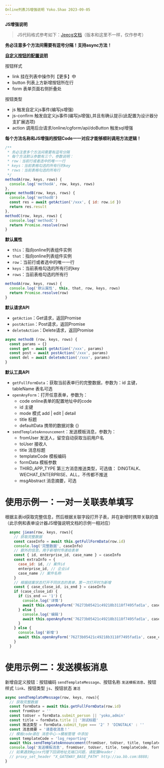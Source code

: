 ```yaml
---
Online列表JS增强说明 Yoko.Shao 2023-09-05
---
```


**JS增强说明**

> JS代码格式参考如下：[Jeecg文档](https://www.kancloud.cn/zhangdaiscott/jeecg-boot/2044101)（版本和这里不一样，仅作参考）

**务必注意多个方法间需要有逗号分隔！支持async方法！**

**[自定义按钮的配置说明](https://www.kancloud.cn/zhangdaiscott/jeecg-boot/2292479)**

按钮样式
* link	挂在列表中操作列【更多】中
* button	列表上方新增按钮所在行
* form	表单页面右侧折叠处

按钮类型
* js	触发自定义js事件(编写js增强)
* js-confirm 触发自定义js事件(编写js增强),并且有确认提示(此配置为设计器分支扩展选项)
* action	调用后台请求/online/cgform/api/doButton 触发sql增强

**每个方法名称和JS增强的按钮Code一一对应才能够顺利调用方法逻辑！**

```js
/**
 * 务必注意多个方法间需要有逗号分隔
 * 每个方法默认参数有三个，参数说明：
 * row：当前行或者选中的唯一一行
 * keys：当前表格勾选的所有行的key
 * rows：当前表格勾选的所有行
 */
methodA(row, keys, rows) {
  console.log('methodA', row, keys, rows)
},
async methodB(row, keys, rows) {
  console.log('methodB')
  const res = await getAction('/xxx', { id: row.id })
  return res.result
},
methodC(row, keys, rows) {
  console.log('methodC')
  return Promise.resolve(row)
}
```



**默认属性**

* `this`：指向online列表组件实例
* `that`：指向online列表组件实例
* `row`：当前行或者选中的唯一一行
* `keys`：当前表格勾选的所有行的key
* `rows`：当前表格勾选的所有行

```js
methodA(row, keys, rows) {
  console.log('默认属性', this, that, row, keys, rows)
  return Promise.resolve(row)
}
```



**默认请求API**

* `getAction`：Get请求，返回Promise
* `postAction`：Post请求，返回Promise
* `deleteAction`：Delete请求，返回Promise

```js
async methodB (row, keys, rows) {
  const params = {}
  const get = await getAction('/xxx', params)
  const post = await postAction('/xxx', params)
  const del = await deleteAction('/xxx', params)
}
```



**默认工具API**

* `getFullFormData`：获取当前表单行的完整数据，参数为：id 主键，tableName 表名可选
* `openAnyForm`：打开任意表单，参数为：
  * code online表单的配置地址中的code
  * id 主键
  * mode 模式 add | edit | detail
  * title 标题
  * defaultData 携带的数据对象 {}
* `sendTemplateAnnouncement`：发送模板消息，参数为：
  * fromUser 发送人，留空自动获取当前用户名
  * toUser 接收人
  * title 消息标题
  * templateCode 模板编码
  * formData 模板参数
  * THIRD_APP_TYPE 第三方消息推送类型，可选值： DINGTALK、WECHAT_ENTERPRISE、ALL，不传都不推送
  * msgAbstract 消息摘要，可选


# 使用示例一：一对一关联表单填写

根据主表id获取完整信息，然后根据关联字段打开子表，并在新增时携带关联的值（此示例和表单设计器JS增强说明文档的示例一相对应）

```js
  async jiean(row, keys, rows){
    // 获取完整数据
    const caseInfo = await this.getFullFormData(row.id)
    console.log('完整数据', caseInfo)
    // 额外的信息，用于新增时传递给表单
    const { id, enterprise_id, case_name } = caseInfo
    const extraInfo = {
      case_id: id, // 案件id
      enterprise_id, // 企业id
      case_name // 案件名称
    }
    // 根据结案状态打开不同状态的表单，第一次打开时为新增
    const { case_close_id, is_end } = caseInfo
    if (case_close_id) {
      if (is_end == '1') {
        console.log('详情')
        await this.openAnyForm('76273b05421c49218b3118f7495fad1a', case_close_id, 'detail', '结案表', extraInfo)
      } else {
        console.log('编辑')
        await this.openAnyForm('76273b05421c49218b3118f7495fad1a', case_close_id, 'edit', '结案表', extraInfo)
      }
    } else {
      console.log('新增')
      await this.openAnyForm('76273b05421c49218b3118f7495fad1a', case_close_id, 'add', '结案表', extraInfo)
    }
  }
```

# 使用示例二：发送模板消息

新增自定义按钮：按钮编码 `sendTemplateMessage`、按钮名称 `发送模板消息`、按钮样式 `link`、按钮类型 `js`、按钮状态 `激活`

```js
async sendTemplateMessage(row, keys, rows){
  // 获取完整数据
  const formData = await this.getFullFormData(row.id)
  const fromUser = ''
  const toUser = formData.submit_person || 'yoko,admin'
  const title = formData.title || '测试标题'
  const 推送类型 = formData.submit_type === '2' ? 'DINGTALK' : ''
  const 消息摘要 = '请查收消息！'
  // 模板code请在 消息中心->模板管理 中添加
  const templateCode = 'log_reporting'
  await this.sendTemplateAnnouncement(fromUser, toUser, title, templateCode, formData, 推送类型, 消息摘要)
  console.log('发送模板消息', fromUser, toUser, title, templateCode, formData, 推送类型, 消息摘要)
  // 如果遇到Nginx代理下回调地址无端口问题，请配置Header：
  // proxy_set_header "X_GATEWAY_BASE_PATH" http://aa.bb.com:8888;
}
```
